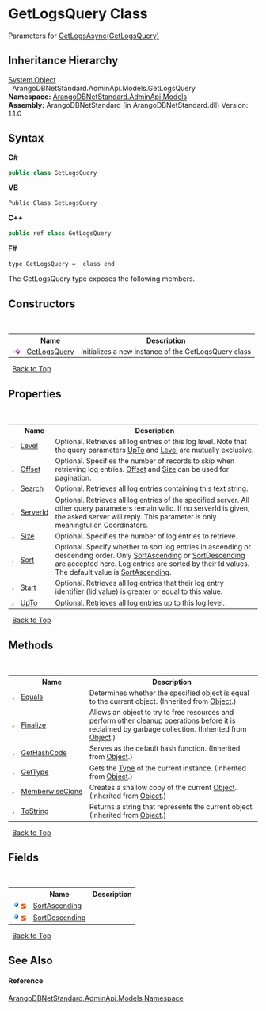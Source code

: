 # GetLogsQuery Class
 

Parameters for <a href="f5dc86b0-4937-4167-449c-e8e9f666b7b9">GetLogsAsync(GetLogsQuery)</a>


## Inheritance Hierarchy
<a href="https://docs.microsoft.com/dotnet/api/system.object" target="_blank" rel="noopener noreferrer">System.Object</a><br />&nbsp;&nbsp;ArangoDBNetStandard.AdminApi.Models.GetLogsQuery<br />
**Namespace:**&nbsp;<a href="09a5369e-c1cb-35e0-2a36-7817d39ab37d">ArangoDBNetStandard.AdminApi.Models</a><br />**Assembly:**&nbsp;ArangoDBNetStandard (in ArangoDBNetStandard.dll) Version: 1.1.0

## Syntax

**C#**<br />
``` C#
public class GetLogsQuery
```

**VB**<br />
``` VB
Public Class GetLogsQuery
```

**C++**<br />
``` C++
public ref class GetLogsQuery
```

**F#**<br />
``` F#
type GetLogsQuery =  class end
```

The GetLogsQuery type exposes the following members.


## Constructors
&nbsp;<table><tr><th></th><th>Name</th><th>Description</th></tr><tr><td>![Public method](media/pubmethod.gif "Public method")</td><td><a href="d15269ee-4d6e-bcda-61fc-ebb9c370df7f">GetLogsQuery</a></td><td>
Initializes a new instance of the GetLogsQuery class</td></tr></table>&nbsp;
<a href="#getlogsquery-class">Back to Top</a>

## Properties
&nbsp;<table><tr><th></th><th>Name</th><th>Description</th></tr><tr><td>![Public property](media/pubproperty.gif "Public property")</td><td><a href="badcf738-6602-daae-e892-be36017e0082">Level</a></td><td>
Optional. Retrieves all log entries of this log level. Note that the query parameters <a href="f93c6621-5fcf-8342-1adc-f7fbcbf3df8d">UpTo</a> and <a href="badcf738-6602-daae-e892-be36017e0082">Level</a> are mutually exclusive.</td></tr><tr><td>![Public property](media/pubproperty.gif "Public property")</td><td><a href="666c7c34-2af5-3a37-a718-7bfca82bbd17">Offset</a></td><td>
Optional. Specifies the number of records to skip when retrieving log entries. <a href="666c7c34-2af5-3a37-a718-7bfca82bbd17">Offset</a> and <a href="ea987f63-b9e9-3665-f5fd-6ffcdfac39e6">Size</a> can be used for pagination.</td></tr><tr><td>![Public property](media/pubproperty.gif "Public property")</td><td><a href="d78cb394-9f51-41f9-a7f6-a5cb6d319440">Search</a></td><td>
Optional. Retrieves all log entries containing this text string.</td></tr><tr><td>![Public property](media/pubproperty.gif "Public property")</td><td><a href="3623065e-a13c-7605-a888-e9ba9baa4370">ServerId</a></td><td>
Optional. Retrieves all log entries of the specified server. All other query parameters remain valid. If no serverId is given, the asked server will reply. This parameter is only meaningful on Coordinators.</td></tr><tr><td>![Public property](media/pubproperty.gif "Public property")</td><td><a href="ea987f63-b9e9-3665-f5fd-6ffcdfac39e6">Size</a></td><td>
Optional. Specifies the number of log entries to retrieve.</td></tr><tr><td>![Public property](media/pubproperty.gif "Public property")</td><td><a href="74d83851-6f34-bb9e-005a-d48fc659686c">Sort</a></td><td>
Optional. Specify whether to sort log entries in ascending or descending order. Only <a href="5fa80174-5d12-404e-65c4-31ee727a5521">SortAscending</a> or <a href="6799248c-6a3c-ced4-5cf8-4400a06c9ef8">SortDescending</a> are accepted here. Log entries are sorted by their Id values. The default value is <a href="5fa80174-5d12-404e-65c4-31ee727a5521">SortAscending</a>.</td></tr><tr><td>![Public property](media/pubproperty.gif "Public property")</td><td><a href="47195ef2-9525-0c8e-3d5a-f8c921fa7da4">Start</a></td><td>
Optional. Retrieves all log entries that their log entry identifier (lid value) is greater or equal to this value.</td></tr><tr><td>![Public property](media/pubproperty.gif "Public property")</td><td><a href="f93c6621-5fcf-8342-1adc-f7fbcbf3df8d">UpTo</a></td><td>
Optional. Retrieves all log entries up to this log level.</td></tr></table>&nbsp;
<a href="#getlogsquery-class">Back to Top</a>

## Methods
&nbsp;<table><tr><th></th><th>Name</th><th>Description</th></tr><tr><td>![Public method](media/pubmethod.gif "Public method")</td><td><a href="https://docs.microsoft.com/dotnet/api/system.object.equals#system-object-equals(system-object)" target="_blank" rel="noopener noreferrer">Equals</a></td><td>
Determines whether the specified object is equal to the current object.
 (Inherited from <a href="https://docs.microsoft.com/dotnet/api/system.object" target="_blank" rel="noopener noreferrer">Object</a>.)</td></tr><tr><td>![Protected method](media/protmethod.gif "Protected method")</td><td><a href="https://docs.microsoft.com/dotnet/api/system.object.finalize#system-object-finalize" target="_blank" rel="noopener noreferrer">Finalize</a></td><td>
Allows an object to try to free resources and perform other cleanup operations before it is reclaimed by garbage collection.
 (Inherited from <a href="https://docs.microsoft.com/dotnet/api/system.object" target="_blank" rel="noopener noreferrer">Object</a>.)</td></tr><tr><td>![Public method](media/pubmethod.gif "Public method")</td><td><a href="https://docs.microsoft.com/dotnet/api/system.object.gethashcode#system-object-gethashcode" target="_blank" rel="noopener noreferrer">GetHashCode</a></td><td>
Serves as the default hash function.
 (Inherited from <a href="https://docs.microsoft.com/dotnet/api/system.object" target="_blank" rel="noopener noreferrer">Object</a>.)</td></tr><tr><td>![Public method](media/pubmethod.gif "Public method")</td><td><a href="https://docs.microsoft.com/dotnet/api/system.object.gettype#system-object-gettype" target="_blank" rel="noopener noreferrer">GetType</a></td><td>
Gets the <a href="https://docs.microsoft.com/dotnet/api/system.type" target="_blank" rel="noopener noreferrer">Type</a> of the current instance.
 (Inherited from <a href="https://docs.microsoft.com/dotnet/api/system.object" target="_blank" rel="noopener noreferrer">Object</a>.)</td></tr><tr><td>![Protected method](media/protmethod.gif "Protected method")</td><td><a href="https://docs.microsoft.com/dotnet/api/system.object.memberwiseclone#system-object-memberwiseclone" target="_blank" rel="noopener noreferrer">MemberwiseClone</a></td><td>
Creates a shallow copy of the current <a href="https://docs.microsoft.com/dotnet/api/system.object" target="_blank" rel="noopener noreferrer">Object</a>.
 (Inherited from <a href="https://docs.microsoft.com/dotnet/api/system.object" target="_blank" rel="noopener noreferrer">Object</a>.)</td></tr><tr><td>![Public method](media/pubmethod.gif "Public method")</td><td><a href="https://docs.microsoft.com/dotnet/api/system.object.tostring#system-object-tostring" target="_blank" rel="noopener noreferrer">ToString</a></td><td>
Returns a string that represents the current object.
 (Inherited from <a href="https://docs.microsoft.com/dotnet/api/system.object" target="_blank" rel="noopener noreferrer">Object</a>.)</td></tr></table>&nbsp;
<a href="#getlogsquery-class">Back to Top</a>

## Fields
&nbsp;<table><tr><th></th><th>Name</th><th>Description</th></tr><tr><td>![Public field](media/pubfield.gif "Public field")![Static member](media/static.gif "Static member")</td><td><a href="5fa80174-5d12-404e-65c4-31ee727a5521">SortAscending</a></td><td /></tr><tr><td>![Public field](media/pubfield.gif "Public field")![Static member](media/static.gif "Static member")</td><td><a href="6799248c-6a3c-ced4-5cf8-4400a06c9ef8">SortDescending</a></td><td /></tr></table>&nbsp;
<a href="#getlogsquery-class">Back to Top</a>

## See Also


#### Reference
<a href="09a5369e-c1cb-35e0-2a36-7817d39ab37d">ArangoDBNetStandard.AdminApi.Models Namespace</a><br />